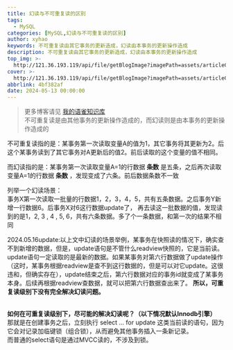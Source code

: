 ```yaml
---
title: 幻读与不可重复读的区别
tags:
  - MySQL
categories: [MySQL,幻读与不可重复读的区别]
author: xyhao
keywords: 不可重复读由其它事务的更新造成，幻读由本事务的更新操作造成
description: 不可重复读由其它事务的更新造成，幻读由本事务的更新操作造成
top_img: >-
  http://121.36.193.119/api/file/getBlogImage?imagePath=assets/articleCover/2024-05-13-phantomReading.png
cover: >-
  http://121.36.193.119/api/file/getBlogImage?imagePath=assets/articleCover/2024-05-13-phantomReading.png
abbrlink: 4bf382af
date: 2024-05-13 00:00:00
---
```

> 更多博客请见 [我的语雀知识库](https://www.yuque.com/u41117719/xd1qgc)  
> 不可重复读是由其他事务的更新操作造成的，而幻读则是由本事务的更新操作造成的  

不可重复读指的是：某事务第一次读取变量A的值为1，其它事务将其更新为2。后这个某事务读到了其它事务对A更新后的值2。前后读取的这个变量的值不相同。  
 
而幻读指的是：某事务第一次读取变量A=1的行数据 **条数** 是五条，之后再次读取变量A=1的行数据 **条数** ，发现变成了六条。前后数据条数不一致

列举一个幻读场景：  
事务X第一次读取一批量的行数据1，2，3，4，5，共有五条数据。之后事务Y新增一行数据6。后事务X对6这行数据update了，
再去读这一批数据的值，发现读到的是1，2, 3 , 4 , 5, 6，共有六条数据。多了个一条数据，和第一次的结果不相同  

2024.05.16update:以上文中幻读的场景举例，某事务在快照读的情况下，确实查不到新增的数据，但是，update语句是不管什么readview快照的，它是当前读。update语句一定读取的是最新的数据。如果某事务对第六行数据做了update操作（这时，某事务根据readview是查不到这行数据的，但是可以对它update。这很违和，但确实存在），update结束之后，第六行数据对应的事务id就变成了某事务本身。后续再根据readview查数据，就可以把第六行数据查出来了。
**所以，可重复读级别下没有完全解决幻读问题。**  
<br>

**如何在可重复读级别下，尽可能的解决幻读呢？（以下情况默认Innodb引擎）**  
那就是在创建事务之后，立刻执行 select ... for update 这类当前读的语句，因为它会对记录加临键锁（组合锁），从而避免其他事务插入一条新记录。  
而普通的select语句是通过MVCC读的，不涉及到锁。
